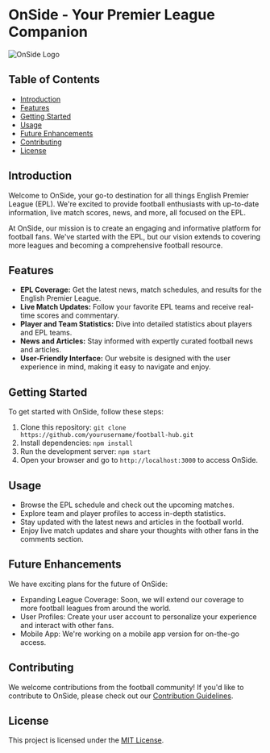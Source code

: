 # OnSide - Your Premier League Companion

![OnSide Logo](link_to_logo_image)

## Table of Contents
- [Introduction](#introduction)
- [Features](#features)
- [Getting Started](#getting-started)
- [Usage](#usage)
- [Future Enhancements](#future-enhancements)
- [Contributing](#contributing)
- [License](#license)

## Introduction

Welcome to OnSide, your go-to destination for all things English Premier League (EPL). We're excited to provide football enthusiasts with up-to-date information, live match scores, news, and more, all focused on the EPL.

At OnSide, our mission is to create an engaging and informative platform for football fans. We've started with the EPL, but our vision extends to covering more leagues and becoming a comprehensive football resource.

## Features

- **EPL Coverage:** Get the latest news, match schedules, and results for the English Premier League.
- **Live Match Updates:** Follow your favorite EPL teams and receive real-time scores and commentary.
- **Player and Team Statistics:** Dive into detailed statistics about players and EPL teams.
- **News and Articles:** Stay informed with expertly curated football news and articles.
- **User-Friendly Interface:** Our website is designed with the user experience in mind, making it easy to navigate and enjoy.

## Getting Started

To get started with OnSide, follow these steps:

1. Clone this repository: `git clone https://github.com/yourusername/football-hub.git`
2. Install dependencies: `npm install`
3. Run the development server: `npm start`
4. Open your browser and go to `http://localhost:3000` to access OnSide.

## Usage

- Browse the EPL schedule and check out the upcoming matches.
- Explore team and player profiles to access in-depth statistics.
- Stay updated with the latest news and articles in the football world.
- Enjoy live match updates and share your thoughts with other fans in the comments section.

## Future Enhancements

We have exciting plans for the future of OnSide:

- Expanding League Coverage: Soon, we will extend our coverage to more football leagues from around the world.
- User Profiles: Create your user account to personalize your experience and interact with other fans.
- Mobile App: We're working on a mobile app version for on-the-go access.

## Contributing

We welcome contributions from the football community! If you'd like to contribute to OnSide, please check out our [Contribution Guidelines](CONTRIBUTING.md).

## License

This project is licensed under the [MIT License](LICENSE).
